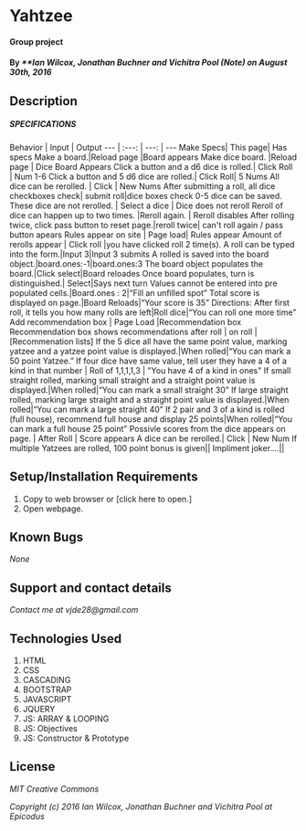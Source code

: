 # Yahtzee

#### Group project

#### By _**Ian Wilcox, Jonathan Buchner and Vichitra Pool (Note) on August 30th, 2016_

## Description

##### SPECIFICATIONS

Behavior | Input | Output
--- | :---: | ---: | ---
Make Specs| This page| Has specs
Make a board.|Reload page |Board appears
Make dice board. |Reload page | Dice Board Appears
Click a button and a d6 dice is rolled.| Click Roll | Num 1-6
Click a button and 5 d6 dice are rolled.| Click Roll|  5 Nums
All dice can be rerolled. | Click | New Nums
After submitting a roll, all dice checkboxes check| submit roll|dice boxes check
0-5 dice can be saved.  These dice are not rerolled. | Select a dice | Dice does not reroll
Reroll of dice can happen up to two times. |Reroll again. |  Reroll disables
After rolling twice, click pass button to reset page.|reroll twice| can't roll again / pass button apears
Rules appear on site | Page load| Rules appear
Amount of rerolls appear | Click roll |you have clicked roll 2 time(s).
A roll can be typed into the form.|Input 3|Input 3 submits
A rolled is saved into the board object.|board.ones:-1|board.ones:3
The board object populates the board.|Click select|Board reloades
Once board populates, turn is distinguished.| Select|Says next turn
Values cannot be entered into pre populated cells.|Board.ones : 2|“Fill an unfilled spot”
Total score is displayed on page.|Board Reloads|“Your score is 35”
Directions: After first roll, it tells you how many rolls are left|Roll dice|“You can roll one more time”
Add recommendation box | Page Load |Recommendation box
Recommendation box shows recommendations after roll | on roll | [Recommenation lists]
If the 5 dice all have the same point value, marking yatzee and a yatzee point value is displayed.|When rolled|“You can mark a 50 point Yatzee.”
If four dice have same value, tell user they have a 4 of a kind in that number | Roll of 1,1,1,1,3 | "You have 4 of a kind in ones"
If small straight rolled, marking small straight and a straight point value is displayed.|When rolled|“You can mark a small straight 30”
If large straight rolled, marking large straight and a straight point value is displayed.|When rolled|“You can mark a large straight 40”
If 2 pair and 3 of a kind is rolled (full house), recommend full house and display 25 points|When rolled|“You can mark a full house 25 point”
Possivle scores from the dice appears on page. | After Roll | Score appears
A dice can be rerolled.| Click | New Num
If multiple Yatzees are rolled, 100 point bonus is given||
Impliment joker....||

## Setup/Installation Requirements
1. Copy to web browser or [click here to open.]
2. Open  webpage.

## Known Bugs
_None_

## Support and contact details
_Contact me at vjde28@gmail.com_

## Technologies Used

1. HTML
2. CSS
3. CASCADING
4. BOOTSTRAP
5. JAVASCRIPT
6. JQUERY
7. JS: ARRAY & LOOPING
8. JS: Objectives
9. JS: Constructor & Prototype

## License

_*MIT Creative Commons*_

_Copyright (c) 2016 Ian Wilcox, Jonathan Buchner and Vichitra Pool at Epicodus_
